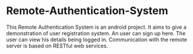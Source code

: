 

Remote-Authentication-System
============================

This Remote Authentication System is an android project. It aims to give a demonstration of user registration system. An user can sign up here. The user can view his details being logged in. Communication with the remote server is based on RESTful web services.

